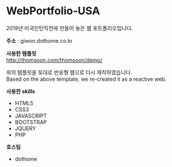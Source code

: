 # WebPortfolio-USA
 2019년 미국인턴직전에 만들어 놓은 웹 포트폴리오입니다.

**주소** : giwon.dothome.co.kr

**사용한 템플릿**  
http://thomsoon.com/thomsoon/demo/

위의 템플릿을 토대로 반응형 웹으로 다시 제작하였습니다.  
Based on the above template, we re-created it as a reactive web.  



**사용한 skills**
- HTML5
- CSS3
- JAVASCRIPT
- BOOTSTRAP
- JQUERY
- PHP

**호스팅**  
- dothome
